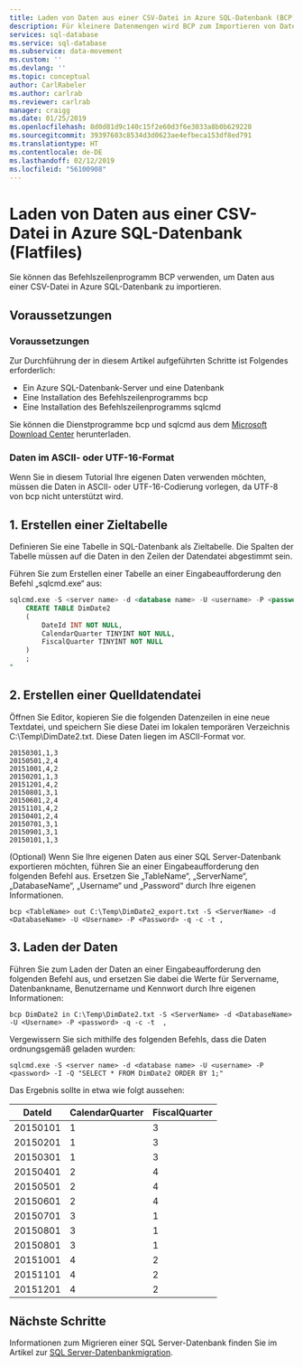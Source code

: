 ```yaml
---
title: Laden von Daten aus einer CSV-Datei in Azure SQL-Datenbank (BCP) | Microsoft-Dokumentation
description: Für kleinere Datenmengen wird BCP zum Importieren von Daten in Azure SQL-Datenbank verwendet.
services: sql-database
ms.service: sql-database
ms.subservice: data-movement
ms.custom: ''
ms.devlang: ''
ms.topic: conceptual
author: CarlRabeler
ms.author: carlrab
ms.reviewer: carlrab
manager: craigg
ms.date: 01/25/2019
ms.openlocfilehash: 8d0d81d9c140c15f2e60d3f6e3033a8b0b629228
ms.sourcegitcommit: 39397603c8534d3d0623ae4efbeca153df8ed791
ms.translationtype: HT
ms.contentlocale: de-DE
ms.lasthandoff: 02/12/2019
ms.locfileid: "56100908"
---
```

# <a name="load-data-from-csv-into-azure-sql-database-flat-files"></a>Laden von Daten aus einer CSV-Datei in Azure SQL-Datenbank (Flatfiles)

Sie können das Befehlszeilenprogramm BCP verwenden, um Daten aus einer CSV-Datei in Azure SQL-Datenbank zu importieren.

## <a name="before-you-begin"></a>Voraussetzungen

### <a name="prerequisites"></a>Voraussetzungen

Zur Durchführung der in diesem Artikel aufgeführten Schritte ist Folgendes erforderlich:

* Ein Azure SQL-Datenbank-Server und eine Datenbank
* Eine Installation des Befehlszeilenprogramms bcp
* Eine Installation des Befehlszeilenprogramms sqlcmd

Sie können die Dienstprogramme bcp und sqlcmd aus dem [Microsoft Download Center][Microsoft Download Center] herunterladen.

### <a name="data-in-ascii-or-utf-16-format"></a>Daten im ASCII- oder UTF-16-Format

Wenn Sie in diesem Tutorial Ihre eigenen Daten verwenden möchten, müssen die Daten in ASCII- oder UTF-16-Codierung vorlegen, da UTF-8 von bcp nicht unterstützt wird. 

## <a name="1-create-a-destination-table"></a>1. Erstellen einer Zieltabelle

Definieren Sie eine Tabelle in SQL-Datenbank als Zieltabelle. Die Spalten der Tabelle müssen auf die Daten in den Zeilen der Datendatei abgestimmt sein.

Führen Sie zum Erstellen einer Tabelle an einer Eingabeaufforderung den Befehl „sqlcmd.exe“ aus:

```sql
sqlcmd.exe -S <server name> -d <database name> -U <username> -P <password> -I -Q "
    CREATE TABLE DimDate2
    (
        DateId INT NOT NULL,
        CalendarQuarter TINYINT NOT NULL,
        FiscalQuarter TINYINT NOT NULL
    )
    ;
"
```


## <a name="2-create-a-source-data-file"></a>2. Erstellen einer Quelldatendatei

Öffnen Sie Editor, kopieren Sie die folgenden Datenzeilen in eine neue Textdatei, und speichern Sie diese Datei im lokalen temporären Verzeichnis C:\Temp\DimDate2.txt. Diese Daten liegen im ASCII-Format vor.

```
20150301,1,3
20150501,2,4
20151001,4,2
20150201,1,3
20151201,4,2
20150801,3,1
20150601,2,4
20151101,4,2
20150401,2,4
20150701,3,1
20150901,3,1
20150101,1,3
```

(Optional) Wenn Sie Ihre eigenen Daten aus einer SQL Server-Datenbank exportieren möchten, führen Sie an einer Eingabeaufforderung den folgenden Befehl aus. Ersetzen Sie „TableName“, „ServerName“, „DatabaseName“, „Username“ und „Password“ durch Ihre eigenen Informationen.

```bcp
bcp <TableName> out C:\Temp\DimDate2_export.txt -S <ServerName> -d <DatabaseName> -U <Username> -P <Password> -q -c -t , 
```

## <a name="3-load-the-data"></a>3. Laden der Daten

Führen Sie zum Laden der Daten an einer Eingabeaufforderung den folgenden Befehl aus, und ersetzen Sie dabei die Werte für Servername, Datenbankname, Benutzername und Kennwort durch Ihre eigenen Informationen:

```bcp
bcp DimDate2 in C:\Temp\DimDate2.txt -S <ServerName> -d <DatabaseName> -U <Username> -P <password> -q -c -t  ,
```

Vergewissern Sie sich mithilfe des folgenden Befehls, dass die Daten ordnungsgemäß geladen wurden:

```bcp
sqlcmd.exe -S <server name> -d <database name> -U <username> -P <password> -I -Q "SELECT * FROM DimDate2 ORDER BY 1;"
```

Das Ergebnis sollte in etwa wie folgt aussehen:

| DateId | CalendarQuarter | FiscalQuarter |
| --- | --- | --- |
| 20150101 |1 |3 |
| 20150201 |1 |3 |
| 20150301 |1 |3 |
| 20150401 |2 |4 |
| 20150501 |2 |4 |
| 20150601 |2 |4 |
| 20150701 |3 |1 |
| 20150801 |3 |1 |
| 20150801 |3 |1 |
| 20151001 |4 |2 |
| 20151101 |4 |2 |
| 20151201 |4 |2 |

## <a name="next-steps"></a>Nächste Schritte

Informationen zum Migrieren einer SQL Server-Datenbank finden Sie im Artikel zur [SQL Server-Datenbankmigration](sql-database-single-database-migrate.md).

<!--MSDN references-->
[bcp]: https://msdn.microsoft.com/library/ms162802.aspx
[CREATE TABLE syntax]: https://msdn.microsoft.com/library/mt203953.aspx

<!--Other Web references-->
[Microsoft Download Center]: https://www.microsoft.com/download/details.aspx?id=36433
